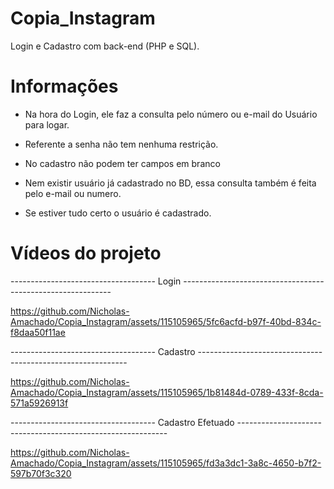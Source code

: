 # Copia_Instagram
Login e Cadastro com back-end (PHP e SQL).

# Informações
- Na hora do Login, ele faz a consulta pelo número ou e-mail do Usuário para logar.
- Referente a senha não tem nenhuma restrição.

- No cadastro não podem ter campos em branco
- Nem existir usuário já cadastrado no BD, essa consulta também é feita pelo e-mail ou numero.
- Se estiver tudo certo o usuário é cadastrado.


# Vídeos do projeto
------------------------------------  Login  ------------------------------------------------------------

https://github.com/Nicholas-Amachado/Copia_Instagram/assets/115105965/5fc6acfd-b97f-40bd-834c-f8daa50f11ae

------------------------------------  Cadastro  ------------------------------------------------------------


https://github.com/Nicholas-Amachado/Copia_Instagram/assets/115105965/1b81484d-0789-433f-8cda-571a5926913f

------------------------------------  Cadastro Efetuado  ------------------------------------------------------------


https://github.com/Nicholas-Amachado/Copia_Instagram/assets/115105965/fd3a3dc1-3a8c-4650-b7f2-597b70f3c320

